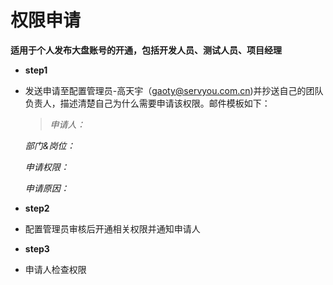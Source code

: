 # 权限申请
**适用于个人发布大盘账号的开通，包括开发人员、测试人员、项目经理**

- **step1** 
- 发送申请至配置管理员-高天宇（gaoty@servyou.com.cn)并抄送自己的团队负责人，描述清楚自己为什么需要申请该权限。邮件模板如下：

  > *申请人：*

   *部门&岗位：*

   *申请权限：*

   *申请原因：*

- **step2**
- 配置管理员审核后开通相关权限并通知申请人
- **step3**
- 申请人检查权限